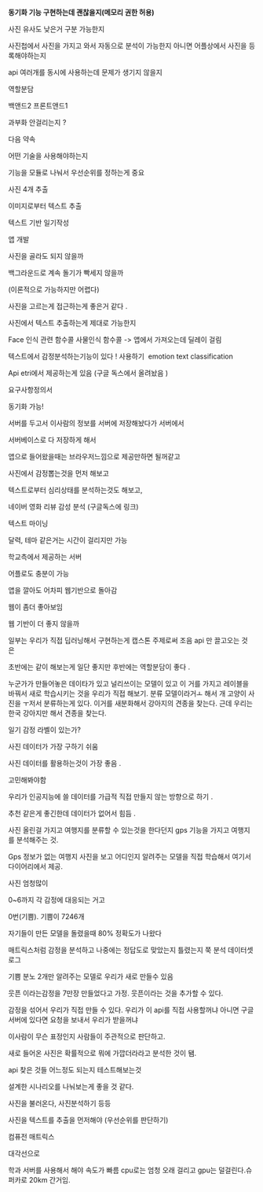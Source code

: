 **동기화 기능 구현하는데 괜찮을지(메모리 권한 허용)** 

사진 유사도 낮은거 구분 가능한지

사진첩에서 사진을 가지고 와서 자동으로 분석이 가능한지 아니면 어플상에서 사진을 등록해야하는지 

api 여러개를 동시에 사용하는데 문제가 생기지 않을지 

역할분담 

백앤드2 프론트앤드1

과부화 안걸리는지 ? 

다음 약속

  

  

어떤 기술을 사용해야하는지 

기능을 모듈로 나눠서 우선순위를 정하는게 중요 

사진 4개 추출 

이미지로부터 텍스트 추출 

텍스트 기반 일기작성 

앱 개발

사진을 골라도 되지 않을까

백그라운드로 계속 돌기가 빡세지 않을까 

(이론적으로 가능하지만 어렵다) 

사진을 고르는게 접근하는게 좋은거 같다 .

사진에서 텍스트 추출하는게 제대로 가능한지 

Face 인식 관련 함수콜 사물인식 함수콜 -> 앱에서 가져오는데 딜레이 걸림 

텍스트에서 감정분석하는기능이 있다 ! 사용하기  emotion text classification

Api etri에서 제공하는게 있음 (구글 독스에서 올려놨음 )

  

요구사항정의서 

동기화 가능!

서버를 두고서 이사람의 정보를 서버에 저장해놨다가 서버에서 

서버베이스로 다 저장하게 해서 

앱으로 들어왔을때는 브라우저느낌으로 제공만하면 될꺼같고 

  

사진에서 감정뽑는것을 먼저 해보고 

텍스트로부터 심리상태를 분석하는것도 해보고, 

네이버 영화 리뷰 감성 분석 (구글독스에 링크)

텍스트 마이닝 

달력, 테마 같은거는 시간이 걸리지만 가능

학교측에서 제공하는 서버 

어플로도 충분이 가능

앱을 깔아도 어차피 웹기반으로 돌아감 

웹이 좀더 좋아보임 

웹 기반이 더 좋지 않을까 

일부는 우리가 직접 딥러닝해서 구현하는게 캡스톤 주제로써 조음 api 만 끌고오는 것은 

초반에는 같이 해보는게 일단 좋지만 후반에는 역할분담이 좋다 .

  

누군가가 만들어놓은 데이타가 있고 널리쓰이는 모델이 있고 이 거를 가지고 레이블을 바꿔서 새로 학습시키는 것을 우리가 직접 해보기. 분류 모델이라거ㅗ 해서 개 고양이 사진을 ㅜ저서 분류하는게 있다. 이거를 새분화해서 강아지의 견종을 찾는다. 근데 우리는 한국 강아지만 해서 견종을 찾는다. 

  

일기 감정 라벨이 있는가? 

사진 데이터가 가장 구하기 쉬움 

사진 데이터를 활용하는것이 가장 좋음 .

고민해봐야함 

우리가 인공지능에 쓸 데이터를 가급적 직접 만들지 않는 방향으로 하기 .

추천 같은게 좋긴한데 데이터가 없어서 힘듬 .

사진 올린걸 가지고 여행지를 분류할 수 있는것을 한다던지 gps 기능을 가지고 여행지를 분석해주는 것.

Gps 정보가 없는 여행지 사진을 보고 어디인지 알려주는 모델을 직접 학습해서 여기서 다이어리에서 제공.

  

  

사진 엄청많이 

  

  

0~6까지 각 감정에 대응되는 거고 

0번(기쁨). 기쁨이 7246개

자기들이 만든 모델을 돌렸을때 80% 정확도가 나왔다

매트릭스처럼 감정을 분석하고 나중에는 정답도로 맞았는지 틀렸는지 쭉 분석 데이터셋 로그 

기쁨 분노 2개만 알려주는 모델로 우리가 새로 만들수 있음 

웃픈 이라는감정을 7만장 만들었다고 가정. 웃픈이라는 것을 추가할 수 있다. 

  

감정을 섞어서 우리가 직접 만들 수 있다. 우리가 이 api를 직접 사용할꺼냐 아니면 구글서버에 있다면 요청을 보내서 우리가 받을꺼냐

  

이사람이 무슨 표정인지 사람들이 주관적으로 판단하고. 

새로 들어온 사진은 확률적으로 뭐에 가깝더라라고 분석한 것이 됌.

  

api 찾은 것들 어느정도 되는지 테스트해보는것

설계한 시나리오를 나눠보는게 좋을 것 같다. 

사진을 불러온다, 사진분석하기 등등 

사진을 텍스트를 추출을 먼저해야 (우선순위를 판단하기) 

컴퓨전 매트릭스 

대각선으로 

학과 서버를 사용해서 해야 속도가 빠름 cpu로는 엄청 오래 걸리고 gpu는 덜걸린다.슈퍼카로 20km 간거임.